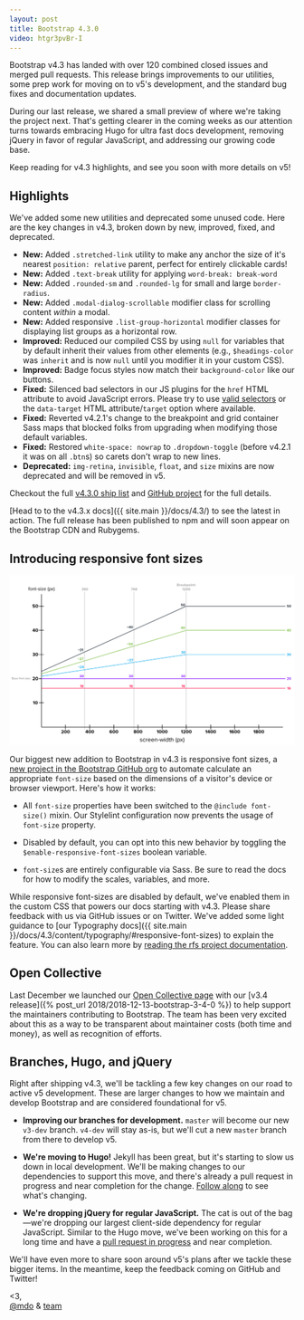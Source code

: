 ```yaml
---
layout: post
title: Bootstrap 4.3.0
video: htgr3pvBr-I
---
```


Bootstrap v4.3 has landed with over 120 combined closed issues and merged pull requests. This release brings improvements to our utilities, some prep work for moving on to v5's development, and the standard bug fixes and documentation updates.

During our last release, we shared a small preview of where we're taking the project next. That's getting clearer in the coming weeks as our attention turns towards embracing Hugo for ultra fast docs development, removing jQuery in favor of regular JavaScript, and addressing our growing code base.

Keep reading for v4.3 highlights, and see you soon with more details on v5!

## Highlights

We've added some new utilities and deprecated some unused code. Here are the key changes in v4.3, broken down by new, improved, fixed, and deprecated.

- **New:** Added `.stretched-link` utility to make any anchor the size of it's nearest `position: relative` parent, perfect for entirely clickable cards!
- **New:** Added `.text-break` utility for applying `word-break: break-word`
- **New:** Added `.rounded-sm` and `.rounded-lg` for small and large `border-radius`.
- **New:** Added `.modal-dialog-scrollable` modifier class for scrolling content _within_ a modal.
- **New:** Added responsive `.list-group-horizontal` modifier classes for displaying list groups as a horizontal row.
- **Improved:** Reduced our compiled CSS by using `null` for variables that by default inherit their values from other elements (e.g., `$headings-color` was `inherit` and is now `null` until you modifier it in your custom CSS).
- **Improved:** Badge focus styles now match their `background-color` like our buttons.
- **Fixed:** Silenced bad selectors in our JS plugins for the `href` HTML attribute to avoid JavaScript errors. Please try to use [valid selectors](https://www.w3.org/TR/CSS21/syndata.html#value-def-identifier) or the `data-target` HTML attribute/`target` option where available.
- **Fixed:** Reverted v4.2.1's change to the breakpoint and grid container Sass maps that blocked folks from upgrading when modifying those default variables.
- **Fixed:** Restored `white-space: nowrap` to `.dropdown-toggle` (before v4.2.1 it was on all `.btn`s) so carets don't wrap to new lines.
- **Deprecated:** `img-retina`, `invisible`, `float`, and `size` mixins are now deprecated and will be removed in v5.

Checkout the full [v4.3.0 ship list](https://github.com/twbs/bootstrap/issues/27893) and [GitHub project](https://github.com/twbs/bootstrap/projects/16) for the full details.

[Head to to the v4.3.x docs]({{ site.main }}/docs/4.3/) to see the latest in action. The full release has been published to npm and will soon appear on the Bootstrap CDN and Rubygems.

## Introducing responsive font sizes

![Responsive font-sizes](/assets/img/2019/02/rfs.png)

Our biggest new addition to Bootstrap in v4.3 is responsive font sizes, a [new project in the Bootstrap GitHub org](https://github.com/twbs/rfs) to automate calculate an appropriate `font-size` based on the dimensions of a visitor's device or browser viewport. Here's how it works:

- All `font-size` properties have been switched to the `@include font-size()` mixin. Our Stylelint configuration now prevents the usage of `font-size` property.

- Disabled by default, you can opt into this new behavior by toggling the `$enable-responsive-font-sizes` boolean variable.

- `font-size`s are entirely configurable via Sass. Be sure to read the docs for how to modify the scales, variables, and more.

While responsive font-sizes are disabled by default, we've enabled them in the custom CSS that powers our docs starting with v4.3. Please share feedback with us via GitHub issues or on Twitter. We've added some light guidance to [our Typography docs]({{ site.main }}/docs/4.3/content/typography/#responsive-font-sizes) to explain the feature. You can also learn more by [reading the rfs project documentation](https://github.com/twbs/rfs).

## Open Collective

Last December we launched our [Open Collective page](https://opencollective.com/bootstrap) with our [v3.4 release]({% post_url 2018/2018-12-13-bootstrap-3-4-0 %}) to help support the maintainers contributing to Bootstrap. The team has been very excited about this as a way to be transparent about maintainer costs (both time and money), as well as recognition of efforts.

## Branches, Hugo, and jQuery

Right after shipping v4.3, we'll be tackling a few key changes on our road to active v5 development. These are larger changes to how we maintain and develop Bootstrap and are considered foundational for v5.

- **Improving our branches for development.** `master` will become our new `v3-dev` branch. `v4-dev` will stay as-is, but we'll cut a new `master` branch from there to develop v5.

- **We're moving to Hugo!** Jekyll has been great, but it's starting to slow us down in local development. We'll be making changes to our dependencies to support this move, and there's already a pull request in progress and near completion for the change. [Follow along](https://github.com/twbs/bootstrap/pull/28014) to see what's changing.

- **We're dropping jQuery for regular JavaScript.** The cat is out of the bag—we're dropping our largest client-side dependency for regular JavaScript. Similar to the Hugo move, we've been working on this for a long time and have a [pull request in progress](https://github.com/twbs/bootstrap/pull/23586) and near completion.

We'll have even more to share soon around v5's plans after we tackle these bigger items. In the meantime, keep the feedback coming on GitHub and Twitter!

<3,<br>
[@mdo](https://twitter.com/mdo) & [team](https://github.com/twbs)
